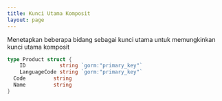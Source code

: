 ```yaml
---
title: Kunci Utama Komposit
layout: page
---
```


Menetapkan beberapa bidang sebagai kunci utama untuk memungkinkan kunci utama komposit

```go
type Product struct {
    ID           string `gorm:"primary_key"`
    LanguageCode string `gorm:"primary_key"`
  Code         string
  Name         string
}
```
